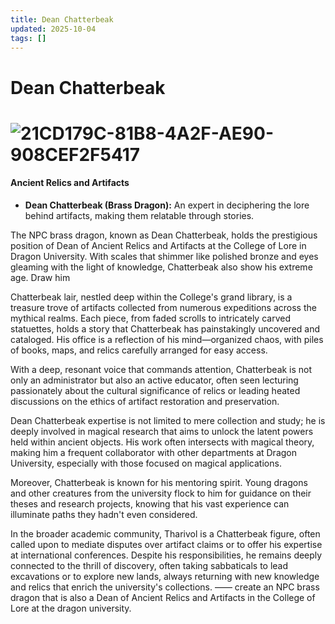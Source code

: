 ```yaml
---
title: Dean Chatterbeak
updated: 2025-10-04
tags: []
---
```


# Dean Chatterbeak

# ![21CD179C-81B8-4A2F-AE90-908CEF2F5417](images/21CD179C-81B8-4A2F-AE90-908CEF2F5417.webp)

#### Ancient Relics and Artifacts

- **Dean Chatterbeak (Brass Dragon):** An expert in deciphering the lore behind artifacts, making them relatable through stories.

The NPC brass dragon, known as Dean Chatterbeak, holds the prestigious position of Dean of Ancient Relics and Artifacts at the College of Lore in Dragon University. With scales that shimmer like polished bronze and eyes gleaming with the light of knowledge, Chatterbeak also show his extreme age. Draw him

Chatterbeak lair, nestled deep within the College's grand library, is a treasure trove of artifacts collected from numerous expeditions across the mythical realms. Each piece, from faded scrolls to intricately carved statuettes, holds a story that Chatterbeak has painstakingly uncovered and cataloged. His office is a reflection of his mind—organized chaos, with piles of books, maps, and relics carefully arranged for easy access.

With a deep, resonant voice that commands attention, Chatterbeak is not only an administrator but also an active educator, often seen lecturing passionately about the cultural significance of relics or leading heated discussions on the ethics of artifact restoration and preservation.

Dean Chatterbeak expertise is not limited to mere collection and study; he is deeply involved in magical research that aims to unlock the latent powers held within ancient objects. His work often intersects with magical theory, making him a frequent collaborator with other departments at Dragon University, especially with those focused on magical applications.

Moreover, Chatterbeak is known for his mentoring spirit. Young dragons and other creatures from the university flock to him for guidance on their theses and research projects, knowing that his vast experience can illuminate paths they hadn't even considered.

In the broader academic community, Tharivol is a Chatterbeak figure, often called upon to mediate disputes over artifact claims or to offer his expertise at international conferences. Despite his responsibilities, he remains deeply connected to the thrill of discovery, often taking sabbaticals to lead excavations or to explore new lands, always returning with new knowledge and relics that enrich the university's collections.
——
create an NPC brass dragon that is also a Dean of Ancient Relics and Artifacts in the College of Lore at the dragon university.
